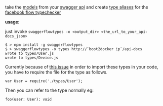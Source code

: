 take the [models](https://github.com/swagger-api/swagger-core/wiki/Annotations#apimodel) from your [swagger api](https://github.com/swagger-api/swagger-spec) and create [type aliases](http://flowtype.org/docs/objects.html#reusable-object-types) for the [facebook flow typechecker](http://flowtype.org/docs/getting-started.html#_)

**usage:**

just invoke `swaggerflowtypes -o <output_dir> <the_url_to_your_api-docs_json>`

```
$ > npm install -g swaggerflowtypes
$ > swaggerflowtypes -o types http://`boot2docker ip`/api-docs
wrote to types/User.js
wrote to types/Device.js
```

Currently because of [this issue]('https://github.com/facebook/flow/issues/16')
in order to import these types in your code, you have to require the file for the type as follows.

` var User = require('./types/User'); `

Then you can refer to the type normally eg:

`foo(user: User): void`

